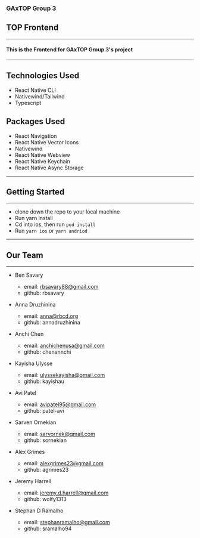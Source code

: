 ### GAxTOP Group 3

## TOP Frontend

---

#### This is the Frontend for GAxTOP Group 3's project

---

## Technologies Used
- React Native CLI
- Nativewind/Tailwind
- Typescript

## Packages Used
- React Navigation
- React Native Vector Icons
- Nativewind
- React Native Webview
- React Native Keychain
- React Native Async Storage

---

## Getting Started

---

- clone down the repo to your local machine
- Run yarn install
- Cd into ios, then run `pod install`
- Run `yarn ios` or `yarn andriod`

---

## Our Team

---

- Ben Savary

  - email: rbsavary88@gmail.com
  - github: rbsavary

- Anna Druzhinina

  - email: anna@rbcd.org
  - github: annadruzhinina

- Anchi Chen

  - email: anchichenusa@gmail.com
  - github: chenannchi

- Kayisha Ulysse

  - email: ulyssekayisha@gmail.com
  - github: kayishau

- Avi Patel

  - email: avipatel95@gmail.com
  - github: patel-avi

- Sarven Ornekian

  - email: sarvornek@gmail.com
  - github: sornekian

- Alex Grimes

  - email: alexgrimes23@gmail.com
  - github: agrimes23

- Jeremy Harrell

  - email: jeremy.d.harrell@gmail.com
  - github: wolfy1313

- Stephan D Ramalho
  - email: stephanramalho@gmail.com
  - github: sramalho94



